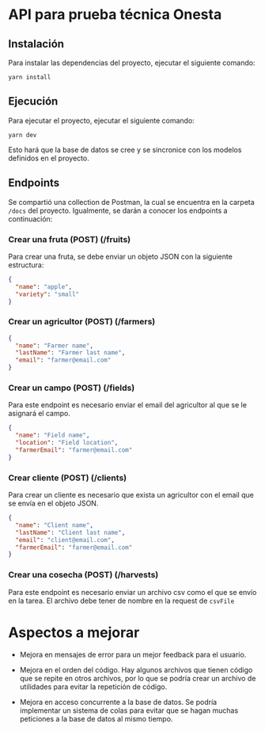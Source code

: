 # API para prueba técnica Onesta

## Instalación

Para instalar las dependencias del proyecto, ejecutar el siguiente comando:

`yarn install`

## Ejecución

Para ejecutar el proyecto, ejecutar el siguiente comando:

`yarn dev`

Esto hará que la base de datos se cree y se sincronice con los modelos definidos en el proyecto.

## Endpoints

Se compartió una collection de Postman, la cual se encuentra en la carpeta `/docs` del proyecto. Igualmente, se darán a conocer los endpoints a continuación:

### Crear una fruta (POST) (/fruits)

Para crear una fruta, se debe enviar un objeto JSON con la siguiente estructura:

```json
{
  "name": "apple",
  "variety": "small"
}
```

### Crear un agricultor (POST) (/farmers)

```json
{
  "name": "Farmer name",
  "lastName": "Farmer last name",
  "email": "farmer@email.com"
}
```

### Crear un campo (POST) (/fields)

Para este endpoint es necesario enviar el email del agricultor al que se le asignará el campo.

```json
{
  "name": "Field name",
  "location": "Field location",
  "farmerEmail": "farmer@email.com"
}
```

### Crear cliente (POST) (/clients)

Para crear un cliente es necesario que exista un agricultor con el email que se envía en el objeto JSON.

```json
{
  "name": "Client name",
  "lastName": "Client last name",
  "email": "client@email.com",
  "farmerEmail": "farmer@email.com"
}
```

### Crear una cosecha (POST) (/harvests)

Para este endpoint es necesario enviar un archivo csv como el que se envío en la tarea. El archivo debe tener de nombre en la request de `csvFile`

# Aspectos a mejorar

- Mejora en mensajes de error para un mejor feedback para el usuario.

- Mejora en el orden del código. Hay algunos archivos que tienen código que se repite en otros archivos, por lo que se podría crear un archivo de utilidades para evitar la repetición de código.

- Mejora en acceso concurrente a la base de datos. Se podría implementar un sistema de colas para evitar que se hagan muchas peticiones a la base de datos al mismo tiempo.

